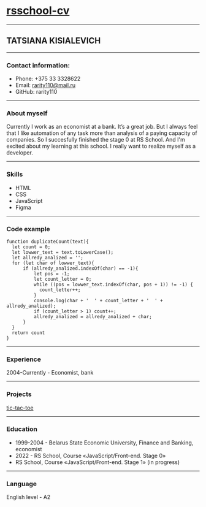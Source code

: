 # [rsschool-cv](https://github.com/Rarity110/rsschool-cv.git)
***
## TATSIANA KISIALEVICH
***
### Contact information:
* Phone: +375 33 3328622
* Email: rarity110@mail.ru
* GitHub: rarity110

***
### About myself
Currently I work as an economist at a bank. It’s a great job. But I always feel that I like automation of any task more than analysis of a paying capacity of companies. So I succesfully finished the stage 0 at RS School. And I'm excited about my learning at this school. I really want to realize myself as a developer.

***
### Skills
* HTML
* CSS
* JavaScript
* Figma

***
### Code example
```
function duplicateCount(text){
  let count = 0;  
  let lowwer_text = text.toLowerCase();
  let allredy_analized = '';
  for (let char of lowwer_text){
      if (allredy_analized.indexOf(char) == -1){
          let pos = -1;
          let count_letter = 0;
          while ((pos = lowwer_text.indexOf(char, pos + 1)) != -1) {
            count_letter++;
          }
          console.log(char + '  ' + count_letter + '  ' + allredy_analized);
          if (count_letter > 1) count++;
          allredy_analized = allredy_analized + char;
      }
  }
  return count 
}
```

***
### Experience
2004-Currently - Economist, bank

***
### Projects
[tic-tac-toe](https://rolling-scopes-school.github.io/rarity110-JSFEPRESCHOOL/tic-tac/) 

***
### Education
* 1999-2004 - Вelarus State Economic University, Finance and  Banking, economist
* 2022 - RS School, Course «JavaScript/Front-end. Stage 0»
* RS School, Course «JavaScript/Front-end. Stage 1» (in progress)

***
### Language
English level - A2
